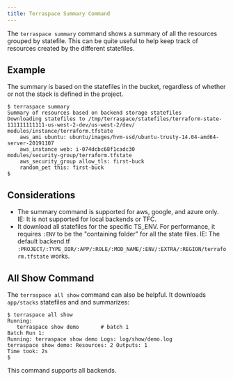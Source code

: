 ```yaml
---
title: Terraspace Summary Command
---
```


The `terraspace summary` command shows a summary of all the resources grouped by statefile. This can be quite useful to help keep track of resources created by the different statefiles.

## Example

The summary is based on the statefiles in the bucket, regardless of whether or not the stack is defined in the project.

    $ terraspace summary
    Summary of resources based on backend storage statefiles
    Downloading statefiles to /tmp/terraspace/statefiles/terraform-state-111111111111-us-west-2-dev/us-west-2/dev/
    modules/instance/terraform.tfstate
        aws_ami ubuntu: ubuntu/images/hvm-ssd/ubuntu-trusty-14.04-amd64-server-20191107
        aws_instance web: i-074dcbc68f1cadc30
    modules/security-group/terraform.tfstate
        aws_security_group allow_tls: first-buck
        random_pet this: first-buck
    $

## Considerations

* The summary command is supported for aws, google, and azure only. IE: It is not supported for local backends or TFC.
* It download all statefiles for the specific TS_ENV. For performance, it requires `:ENV` to be the "containing folder" for all the state files. IE: The default backend.tf `:PROJECT/:TYPE_DIR/:APP/:ROLE/:MOD_NAME/:ENV/:EXTRA/:REGION/terraform.tfstate` works.

## All Show Command

The `terraspace all show` command can also be helpful. It downloads `app/stacks` statefiles and and summarizes:

    $ terraspace all show
    Running:
       terraspace show demo       # batch 1
    Batch Run 1:
    Running: terraspace show demo Logs: log/show/demo.log
    terraspace show demo: Resources: 2 Outputs: 1
    Time took: 2s
    $

This command supports all backends.
